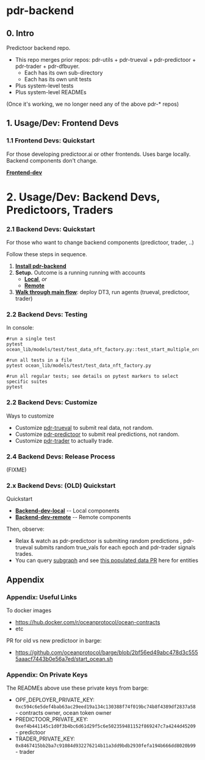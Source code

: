 # pdr-backend

## 0. Intro

Predictoor backend repo.

- This repo merges prior repos: pdr-utils + pdr-trueval + pdr-predictoor + pdr-trader + pdr-dfbuyer.
  - Each has its own sub-directory
  - Each has its own unit tests
- Plus system-level tests
- Plus system-level READMEs

(Once it's working, we no longer need any of the above pdr-* repos)

## 1. Usage/Dev: Frontend Devs

### 1.1 Frontend Devs: Quickstart

For those developing predictoor.ai or other frontends. Uses barge locally. Backend components don't change.

**[Frontend-dev](READMEs/frontend-dev.md)**

# 2. Usage/Dev: Backend Devs, Predictoors, Traders

### 2.1 Backend Devs: Quickstart

For those who want to change backend components (predictoor, trader, ..)

Follow these steps in sequence.

 1. **[Install pdr-backend](READMEs/install.md)**
 2. **Setup.** Outcome is a running running with accounts
    - **[Local](READMEs/setup-local.md)**, *or* 
    - **[Remote](READMEs/setup-remote.md)** 
 3. **[Walk through main flow](READMEs/main-flow.md)**: deploy DT3, run agents (trueval, predictoor, trader)


### 2.2 Backend Devs: Testing

In console:
```console
#run a single test
pytest ocean_lib/models/test/test_data_nft_factory.py::test_start_multiple_order

#run all tests in a file
pytest ocean_lib/models/test/test_data_nft_factory.py

#run all regular tests; see details on pytest markers to select specific suites
pytest
```


### 2.2 Backend Devs: Customize

Ways to customize
- Customize [pdr-trueval](https://github.com/oceanprotocol/pdr-trueval) to submit real data, not random.
- Customize [pdr-predictoor](https://github.com/oceanprotocol/pdr-predictoor) to submit real predictions, not random.
- Customize [pdr-trader](https://github.com/oceanprotocol/pdr-trader) to actually trade.

### 2.4 Backend Devs: Release Process

(FIXME)


### 2.x Backend Devs: (OLD) Quickstart


Quickstart
- **[Backend-dev-local](READMEs/backend-dev-local.md)** -- Local components
- **[Backend-dev-remote](READMEs/backend-dev-remote.md)** -- Remote components

Then, observe:
- Relax & watch as pdr-predictoor is submiting random predictions , pdr-trueval submits random true_vals for each epoch and pdr-trader signals trades.
- You can query [subgraph](http://172.15.0.15:8000/subgraphs/name/oceanprotocol/ocean-subgraph/graphql) and see [this populated data PR](https://github.com/oceanprotocol/ocean-subgraph/pull/678) here for entities 

## Appendix

### Appendix: Useful Links

To docker images
- https://hub.docker.com/r/oceanprotocol/ocean-contracts
- etc

PR for old vs new predictoor in barge:
- https://github.com/oceanprotocol/barge/blob/2bf56ed49abc478d3c5555aaacf7443b0e56a7ed/start_ocean.sh

### Appendix: On Private Keys

The READMEs above use these private keys from barge:
- OPF_DEPLOYER_PRIVATE_KEY:  `0xc594c6e5def4bab63ac29eed19a134c130388f74f019bc74b8f4389df2837a58`  - contracts owner, ocean token owner
- PREDICTOOR_PRIVATE_KEY: `0xef4b441145c1d0f3b4bc6d61d29f5c6e502359481152f869247c7a4244d45209`  - predictoor
- TRADER_PRIVATE_KEY: `0x8467415bb2ba7c91084d932276214b11a3dd9bdb2930fefa194b666dd8020b99`  - trader